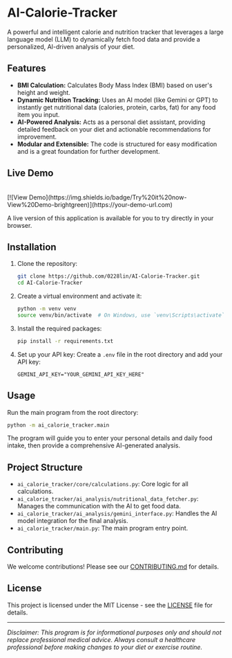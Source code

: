 # AI-Calorie-Tracker

A powerful and intelligent calorie and nutrition tracker that leverages a large language model (LLM) to dynamically fetch food data and provide a personalized, AI-driven analysis of your diet.

## Features
- **BMI Calculation:** Calculates Body Mass Index (BMI) based on user's height and weight.
- **Dynamic Nutrition Tracking:** Uses an AI model (like Gemini or GPT) to instantly get nutritional data (calories, protein, carbs, fat) for any food item you input.
- **AI-Powered Analysis:** Acts as a personal diet assistant, providing detailed feedback on your diet and actionable recommendations for improvement.
- **Modular and Extensible:** The code is structured for easy modification and is a great foundation for further development.


## Live Demo
<br>
[![View Demo](https://img.shields.io/badge/Try%20it%20now-View%20Demo-brightgreen)](https://your-demo-url.com)

A live version of this application is available for you to try directly in your browser.

## Installation
1. Clone the repository:
   ```bash
   git clone https://github.com/0228lin/AI-Calorie-Tracker.git
   cd AI-Calorie-Tracker

2.  Create a virtual environment and activate it:

    ```bash
    python -m venv venv
    source venv/bin/activate  # On Windows, use `venv\Scripts\activate`
    ```

3.  Install the required packages:

    ```bash
    pip install -r requirements.txt
    ```

4.  Set up your API key:
    Create a `.env` file in the root directory and add your API key:

    ```
    GEMINI_API_KEY="YOUR_GEMINI_API_KEY_HERE"
    ```

## Usage

Run the main program from the root directory:

```bash
python -m ai_calorie_tracker.main
```

The program will guide you to enter your personal details and daily food intake, then provide a comprehensive AI-generated analysis.

## Project Structure

  - `ai_calorie_tracker/core/calculations.py`: Core logic for all calculations.
  - `ai_calorie_tracker/ai_analysis/nutritional_data_fetcher.py`: Manages the communication with the AI to get food data.
  - `ai_calorie_tracker/ai_analysis/gemini_interface.py`: Handles the AI model integration for the final analysis.
  - `ai_calorie_tracker/main.py`: The main program entry point.


## Contributing

We welcome contributions\! Please see our [CONTRIBUTING.md](https://www.google.com/search?q=CONTRIBUTING.md) for details.

## License

This project is licensed under the MIT License - see the [LICENSE](LICENSE) file for details.

-----

*Disclaimer: This program is for informational purposes only and should not replace professional medical advice. Always consult a healthcare professional before making changes to your diet or exercise routine.*
